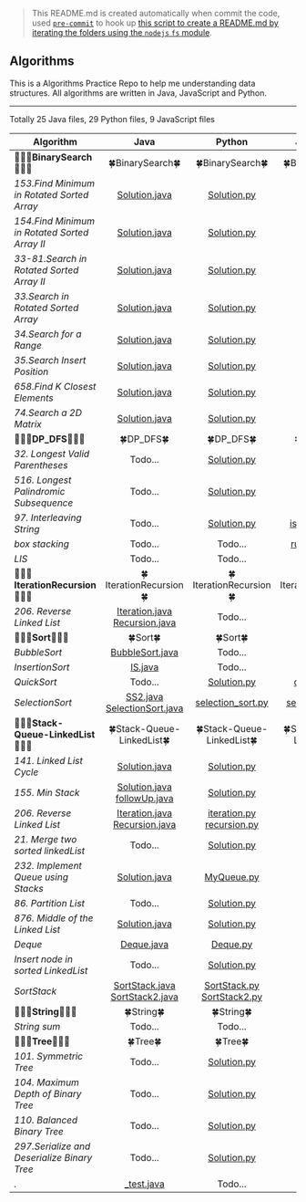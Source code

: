 > This README.md is created automatically when commit the code, used [`pre-commit`](https://www.npmjs.com/package/pre-commit) to hook up [this script to create a README.md by iterating the folders using the `nodejs` `fs` module](https://github.com/dylan-shao/Algorithms/blob/master/index.js). 
## Algorithms
This is a Algorithms Practice Repo to help me understanding data structures.
All algorithms are written in Java, JavaScript and Python.

----------

Totally 25 Java files, 29 Python files, 9 JavaScript files

|Algorithm|  Java  | Python  |  JavaScript  | Thinking 
|--- |:---:| :---:| :---:|  :---:
|:seedling::seedling::seedling:**BinarySearch**:seedling::seedling::seedling:|:four_leaf_clover:BinarySearch:four_leaf_clover:|:four_leaf_clover:BinarySearch:four_leaf_clover:|:four_leaf_clover:BinarySearch:four_leaf_clover:
|*153.Find Minimum in Rotated Sorted Array*|[Solution.java](https://github.com/dylan-shao/Algorithms/blob/master/.%2FBinarySearch%2F153.Find%20Minimum%20in%20Rotated%20Sorted%20Array/Solution.java)<br>|[Solution.py](https://github.com/dylan-shao/Algorithms/blob/master/.%2FBinarySearch%2F153.Find%20Minimum%20in%20Rotated%20Sorted%20Array/Solution.py)<br>|Todo...|Todo...
|*154.Find Minimum in Rotated Sorted Array II*|[Solution.java](https://github.com/dylan-shao/Algorithms/blob/master/.%2FBinarySearch%2F154.Find%20Minimum%20in%20Rotated%20Sorted%20Array%20II/Solution.java)<br>|[Solution.py](https://github.com/dylan-shao/Algorithms/blob/master/.%2FBinarySearch%2F154.Find%20Minimum%20in%20Rotated%20Sorted%20Array%20II/Solution.py)<br>|Todo...|Todo...
|*33-81.Search in Rotated Sorted Array II*|[Solution.java](https://github.com/dylan-shao/Algorithms/blob/master/.%2FBinarySearch%2F33-81.Search%20in%20Rotated%20Sorted%20Array%20II/Solution.java)<br>|[Solution.py](https://github.com/dylan-shao/Algorithms/blob/master/.%2FBinarySearch%2F33-81.Search%20in%20Rotated%20Sorted%20Array%20II/Solution.py)<br>|Todo...|Todo...
|*33.Search in Rotated Sorted Array*|[Solution.java](https://github.com/dylan-shao/Algorithms/blob/master/.%2FBinarySearch%2F33.Search%20in%20Rotated%20Sorted%20Array/Solution.java)<br>|[Solution.py](https://github.com/dylan-shao/Algorithms/blob/master/.%2FBinarySearch%2F33.Search%20in%20Rotated%20Sorted%20Array/Solution.py)<br>|Todo...|Todo...
|*34.Search for a Range*|[Solution.java](https://github.com/dylan-shao/Algorithms/blob/master/.%2FBinarySearch%2F34.Search%20for%20a%20Range/Solution.java)<br>|[Solution.py](https://github.com/dylan-shao/Algorithms/blob/master/.%2FBinarySearch%2F34.Search%20for%20a%20Range/Solution.py)<br>|Todo...|Todo...
|*35.Search Insert Position*|[Solution.java](https://github.com/dylan-shao/Algorithms/blob/master/.%2FBinarySearch%2F35.Search%20Insert%20Position/Solution.java)<br>|[Solution.py](https://github.com/dylan-shao/Algorithms/blob/master/.%2FBinarySearch%2F35.Search%20Insert%20Position/Solution.py)<br>|Todo...|Todo...
|*658.Find K Closest Elements*|[Solution.java](https://github.com/dylan-shao/Algorithms/blob/master/.%2FBinarySearch%2F658.Find%20K%20Closest%20Elements/Solution.java)<br>|[Solution.py](https://github.com/dylan-shao/Algorithms/blob/master/.%2FBinarySearch%2F658.Find%20K%20Closest%20Elements/Solution.py)<br>|Todo...|Todo...
|*74.Search a 2D Matrix*|[Solution.java](https://github.com/dylan-shao/Algorithms/blob/master/.%2FBinarySearch%2F74.Search%20a%202D%20Matrix/Solution.java)<br>|[Solution.py](https://github.com/dylan-shao/Algorithms/blob/master/.%2FBinarySearch%2F74.Search%20a%202D%20Matrix/Solution.py)<br>|Todo...|[Thinking.md](https://github.com/dylan-shao/Algorithms/blob/master/.%2FBinarySearch%2F74.Search%20a%202D%20Matrix/Thinking.md)<br>
|:seedling::seedling::seedling:**DP_DFS**:seedling::seedling::seedling:|:four_leaf_clover:DP_DFS:four_leaf_clover:|:four_leaf_clover:DP_DFS:four_leaf_clover:|:four_leaf_clover:DP_DFS:four_leaf_clover:
|*32. Longest Valid Parentheses*|Todo...|[Solution.py](https://github.com/dylan-shao/Algorithms/blob/master/.%2FDP_DFS%2F32.%20Longest%20Valid%20Parentheses/Solution.py)<br>|Todo...|Todo...
|*516. Longest Palindromic Subsequence*|Todo...|[Solution.py](https://github.com/dylan-shao/Algorithms/blob/master/.%2FDP_DFS%2F516.%20Longest%20Palindromic%20Subsequence/Solution.py)<br>|Todo...|Todo...
|*97. Interleaving String*|Todo...|[Solution.py](https://github.com/dylan-shao/Algorithms/blob/master/.%2FDP_DFS%2F97.%20Interleaving%20String/Solution.py)<br>|[isInterleave.js](https://github.com/dylan-shao/Algorithms/blob/master/.%2FDP_DFS%2F97.%20Interleaving%20String/isInterleave.js)<br>|[Thinking.md](https://github.com/dylan-shao/Algorithms/blob/master/.%2FDP_DFS%2F97.%20Interleaving%20String/Thinking.md)<br>
|*box stacking*|Todo...|Todo...|[russianDoll.js](https://github.com/dylan-shao/Algorithms/blob/master/.%2FDP_DFS%2FLIS%2Fbox%20stacking/russianDoll.js)<br>|Todo...
|*LIS*|Todo...|Todo...|[lis.js](https://github.com/dylan-shao/Algorithms/blob/master/.%2FDP_DFS%2FLIS/lis.js)<br>|Todo...
|:seedling::seedling::seedling:**IterationRecursion**:seedling::seedling::seedling:|:four_leaf_clover:IterationRecursion:four_leaf_clover:|:four_leaf_clover:IterationRecursion:four_leaf_clover:|:four_leaf_clover:IterationRecursion:four_leaf_clover:
|*206. Reverse Linked List*|[Iteration.java](https://github.com/dylan-shao/Algorithms/blob/master/.%2FIterationRecursion%2F206.%20Reverse%20Linked%20List/Iteration.java)<br>[Recursion.java](https://github.com/dylan-shao/Algorithms/blob/master/.%2FIterationRecursion%2F206.%20Reverse%20Linked%20List/Recursion.java)<br>|Todo...|Todo...|Todo...
|:seedling::seedling::seedling:**Sort**:seedling::seedling::seedling:|:four_leaf_clover:Sort:four_leaf_clover:|:four_leaf_clover:Sort:four_leaf_clover:|:four_leaf_clover:Sort:four_leaf_clover:
|*BubbleSort*|[BubbleSort.java](https://github.com/dylan-shao/Algorithms/blob/master/.%2FSort%2FBubbleSort/BubbleSort.java)<br>|Todo...|Todo...|Todo...
|*InsertionSort*|[IS.java](https://github.com/dylan-shao/Algorithms/blob/master/.%2FSort%2FInsertionSort/IS.java)<br>|Todo...|Todo...|Todo...
|*QuickSort*|Todo...|[Solution.py](https://github.com/dylan-shao/Algorithms/blob/master/.%2FSort%2FQuickSort/Solution.py)<br>|[quickSort.js](https://github.com/dylan-shao/Algorithms/blob/master/.%2FSort%2FQuickSort/quickSort.js)<br>|Todo...
|*SelectionSort*|[SS2.java](https://github.com/dylan-shao/Algorithms/blob/master/.%2FSort%2FSelectionSort/SS2.java)<br>[SelectionSort.java](https://github.com/dylan-shao/Algorithms/blob/master/.%2FSort%2FSelectionSort/SelectionSort.java)<br>|[selection_sort.py](https://github.com/dylan-shao/Algorithms/blob/master/.%2FSort%2FSelectionSort/selection_sort.py)<br>|[selectionSort.js](https://github.com/dylan-shao/Algorithms/blob/master/.%2FSort%2FSelectionSort/selectionSort.js)<br>|Todo...
|:seedling::seedling::seedling:**Stack-Queue-LinkedList**:seedling::seedling::seedling:|:four_leaf_clover:Stack-Queue-LinkedList:four_leaf_clover:|:four_leaf_clover:Stack-Queue-LinkedList:four_leaf_clover:|:four_leaf_clover:Stack-Queue-LinkedList:four_leaf_clover:
|*141. Linked List Cycle*|[Solution.java](https://github.com/dylan-shao/Algorithms/blob/master/.%2FStack-Queue-LinkedList%2F141.%20Linked%20List%20Cycle/Solution.java)<br>|[Solution.py](https://github.com/dylan-shao/Algorithms/blob/master/.%2FStack-Queue-LinkedList%2F141.%20Linked%20List%20Cycle/Solution.py)<br>|Todo...|Todo...
|*155. Min Stack*|[Solution.java](https://github.com/dylan-shao/Algorithms/blob/master/.%2FStack-Queue-LinkedList%2F155.%20Min%20Stack/Solution.java)<br>[followUp.java](https://github.com/dylan-shao/Algorithms/blob/master/.%2FStack-Queue-LinkedList%2F155.%20Min%20Stack/followUp.java)<br>|[Solution.py](https://github.com/dylan-shao/Algorithms/blob/master/.%2FStack-Queue-LinkedList%2F155.%20Min%20Stack/Solution.py)<br>|[solution.js](https://github.com/dylan-shao/Algorithms/blob/master/.%2FStack-Queue-LinkedList%2F155.%20Min%20Stack/solution.js)<br>|Todo...
|*206. Reverse Linked List*|[Iteration.java](https://github.com/dylan-shao/Algorithms/blob/master/.%2FStack-Queue-LinkedList%2F206.%20Reverse%20Linked%20List/Iteration.java)<br>[Recursion.java](https://github.com/dylan-shao/Algorithms/blob/master/.%2FStack-Queue-LinkedList%2F206.%20Reverse%20Linked%20List/Recursion.java)<br>|[iteration.py](https://github.com/dylan-shao/Algorithms/blob/master/.%2FStack-Queue-LinkedList%2F206.%20Reverse%20Linked%20List/iteration.py)<br>[recursion.py](https://github.com/dylan-shao/Algorithms/blob/master/.%2FStack-Queue-LinkedList%2F206.%20Reverse%20Linked%20List/recursion.py)<br>|Todo...|Todo...
|*21. Merge two sorted linkedList*|Todo...|[Solution.py](https://github.com/dylan-shao/Algorithms/blob/master/.%2FStack-Queue-LinkedList%2F21.%20Merge%20two%20sorted%20linkedList/Solution.py)<br>|Todo...|Todo...
|*232. Implement Queue using Stacks*|[Solution.java](https://github.com/dylan-shao/Algorithms/blob/master/.%2FStack-Queue-LinkedList%2F232.%20Implement%20Queue%20using%20Stacks/Solution.java)<br>|[MyQueue.py](https://github.com/dylan-shao/Algorithms/blob/master/.%2FStack-Queue-LinkedList%2F232.%20Implement%20Queue%20using%20Stacks/MyQueue.py)<br>|[solution.js](https://github.com/dylan-shao/Algorithms/blob/master/.%2FStack-Queue-LinkedList%2F232.%20Implement%20Queue%20using%20Stacks/solution.js)<br>|Todo...
|*86. Partition List*|Todo...|[Solution.py](https://github.com/dylan-shao/Algorithms/blob/master/.%2FStack-Queue-LinkedList%2F86.%20Partition%20List/Solution.py)<br>|Todo...|Todo...
|*876. Middle of the Linked List*|[Solution.java](https://github.com/dylan-shao/Algorithms/blob/master/.%2FStack-Queue-LinkedList%2F876.%20Middle%20of%20the%20Linked%20List/Solution.java)<br>|[Solution.py](https://github.com/dylan-shao/Algorithms/blob/master/.%2FStack-Queue-LinkedList%2F876.%20Middle%20of%20the%20Linked%20List/Solution.py)<br>|Todo...|Todo...
|*Deque*|[Deque.java](https://github.com/dylan-shao/Algorithms/blob/master/.%2FStack-Queue-LinkedList%2FDeque/Deque.java)<br>|[Deque.py](https://github.com/dylan-shao/Algorithms/blob/master/.%2FStack-Queue-LinkedList%2FDeque/Deque.py)<br>|Todo...|Todo...
|*Insert node in sorted LinkedList*|Todo...|[Solution.py](https://github.com/dylan-shao/Algorithms/blob/master/.%2FStack-Queue-LinkedList%2FInsert%20node%20in%20sorted%20LinkedList/Solution.py)<br>|Todo...|Todo...
|*SortStack*|[SortStack.java](https://github.com/dylan-shao/Algorithms/blob/master/.%2FStack-Queue-LinkedList%2FSortStack/SortStack.java)<br>[SortStack2.java](https://github.com/dylan-shao/Algorithms/blob/master/.%2FStack-Queue-LinkedList%2FSortStack/SortStack2.java)<br>|[SortStack.py](https://github.com/dylan-shao/Algorithms/blob/master/.%2FStack-Queue-LinkedList%2FSortStack/SortStack.py)<br>[SortStack2.py](https://github.com/dylan-shao/Algorithms/blob/master/.%2FStack-Queue-LinkedList%2FSortStack/SortStack2.py)<br>|Todo...|Todo...
|:seedling::seedling::seedling:**String**:seedling::seedling::seedling:|:four_leaf_clover:String:four_leaf_clover:|:four_leaf_clover:String:four_leaf_clover:|:four_leaf_clover:String:four_leaf_clover:
|*String sum*|Todo...|Todo...|[sum.js](https://github.com/dylan-shao/Algorithms/blob/master/.%2FString%2FString%20sum/sum.js)<br>|Todo...
|:seedling::seedling::seedling:**Tree**:seedling::seedling::seedling:|:four_leaf_clover:Tree:four_leaf_clover:|:four_leaf_clover:Tree:four_leaf_clover:|:four_leaf_clover:Tree:four_leaf_clover:
|*101. Symmetric Tree*|Todo...|[Solution.py](https://github.com/dylan-shao/Algorithms/blob/master/.%2FTree%2F101.%20Symmetric%20Tree/Solution.py)<br>|Todo...|Todo...
|*104. Maximum Depth of Binary Tree*|Todo...|[Solution.py](https://github.com/dylan-shao/Algorithms/blob/master/.%2FTree%2F104.%20Maximum%20Depth%20of%20Binary%20Tree/Solution.py)<br>|Todo...|Todo...
|*110. Balanced Binary Tree*|Todo...|[Solution.py](https://github.com/dylan-shao/Algorithms/blob/master/.%2FTree%2F110.%20Balanced%20Binary%20Tree/Solution.py)<br>|Todo...|Todo...
|*297.Serialize and Deserialize Binary Tree*|Todo...|[Solution.py](https://github.com/dylan-shao/Algorithms/blob/master/.%2FTree%2F297.Serialize%20and%20Deserialize%20Binary%20Tree/Solution.py)<br>|Todo...|Todo...
|*.*|[_test.java](https://github.com/dylan-shao/Algorithms/blob/master/_test.java)<br>|Todo...|[index.js](https://github.com/dylan-shao/Algorithms/blob/master/index.js)<br>|Todo...
